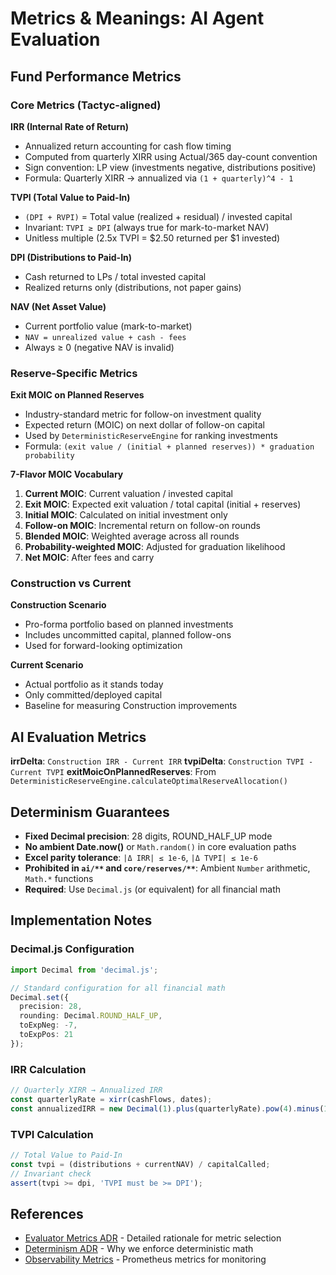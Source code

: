 # Metrics & Meanings: AI Agent Evaluation

## Fund Performance Metrics

### Core Metrics (Tactyc-aligned)

**IRR (Internal Rate of Return)**
- Annualized return accounting for cash flow timing
- Computed from quarterly XIRR using Actual/365 day-count convention
- Sign convention: LP view (investments negative, distributions positive)
- Formula: Quarterly XIRR → annualized via `(1 + quarterly)^4 - 1`

**TVPI (Total Value to Paid-In)**
- `(DPI + RVPI)` = Total value (realized + residual) / invested capital
- Invariant: `TVPI ≥ DPI` (always true for mark-to-market NAV)
- Unitless multiple (2.5x TVPI = $2.50 returned per $1 invested)

**DPI (Distributions to Paid-In)**
- Cash returned to LPs / total invested capital
- Realized returns only (distributions, not paper gains)

**NAV (Net Asset Value)**
- Current portfolio value (mark-to-market)
- `NAV = unrealized value + cash - fees`
- Always ≥ 0 (negative NAV is invalid)

### Reserve-Specific Metrics

**Exit MOIC on Planned Reserves**
- Industry-standard metric for follow-on investment quality
- Expected return (MOIC) on next dollar of follow-on capital
- Used by `DeterministicReserveEngine` for ranking investments
- Formula: `(exit value / (initial + planned reserves)) * graduation probability`

**7-Flavor MOIC Vocabulary**
1. **Current MOIC**: Current valuation / invested capital
2. **Exit MOIC**: Expected exit valuation / total capital (initial + reserves)
3. **Initial MOIC**: Calculated on initial investment only
4. **Follow-on MOIC**: Incremental return on follow-on rounds
5. **Blended MOIC**: Weighted average across all rounds
6. **Probability-weighted MOIC**: Adjusted for graduation likelihood
7. **Net MOIC**: After fees and carry

### Construction vs Current

**Construction Scenario**
- Pro-forma portfolio based on planned investments
- Includes uncommitted capital, planned follow-ons
- Used for forward-looking optimization

**Current Scenario**
- Actual portfolio as it stands today
- Only committed/deployed capital
- Baseline for measuring Construction improvements

## AI Evaluation Metrics

**irrDelta**: `Construction IRR - Current IRR`
**tvpiDelta**: `Construction TVPI - Current TVPI`
**exitMoicOnPlannedReserves**: From `DeterministicReserveEngine.calculateOptimalReserveAllocation()`

## Determinism Guarantees

- **Fixed Decimal precision**: 28 digits, ROUND_HALF_UP mode
- **No ambient Date.now()** or `Math.random()` in core evaluation paths
- **Excel parity tolerance**: `|Δ IRR| ≤ 1e-6`, `|Δ TVPI| ≤ 1e-6`
- **Prohibited in `ai/**` and `core/reserves/**`**: Ambient `Number` arithmetic, `Math.*` functions
- **Required**: Use `Decimal.js` (or equivalent) for all financial math

## Implementation Notes

### Decimal.js Configuration
```typescript
import Decimal from 'decimal.js';

// Standard configuration for all financial math
Decimal.set({
  precision: 28,
  rounding: Decimal.ROUND_HALF_UP,
  toExpNeg: -7,
  toExpPos: 21
});
```

### IRR Calculation
```typescript
// Quarterly XIRR → Annualized IRR
const quarterlyRate = xirr(cashFlows, dates);
const annualizedIRR = new Decimal(1).plus(quarterlyRate).pow(4).minus(1);
```

### TVPI Calculation
```typescript
// Total Value to Paid-In
const tvpi = (distributions + currentNAV) / capitalCalled;
// Invariant check
assert(tvpi >= dpi, 'TVPI must be >= DPI');
```

## References

- [Evaluator Metrics ADR](adr/003-evaluator-metrics.md) - Detailed rationale for metric selection
- [Determinism ADR](adr/002-deterministic-computation.md) - Why we enforce deterministic math
- [Observability Metrics](observability/ai-metrics.md) - Prometheus metrics for monitoring
